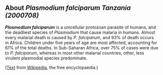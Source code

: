 About *Plasmodium falciparum Tanzania (2000708)* 
------------------------------------------------



***Plasmodium falciparum*** is a unicellular protozoan parasite of
humans, and the deadliest species of *Plasmodium* that cause malaria in
humans. Almost every malarial death is caused by *P. falciparum*, and
93% of death occurs in Africa. Children under five years of age are most
affected, accounting for 61% of the total deaths. In Sub-Saharan Africa,
over 75% of cases were due to *P. falciparum*, whereas in most other
malarial countries, other, less virulent plasmodial species predominate.

([Text](http://en.wikipedia.org/wiki/Plasmodium_falciparum) from
[Wikipedia](http://en.wikipedia.org/), the free encyclopaedia.)
